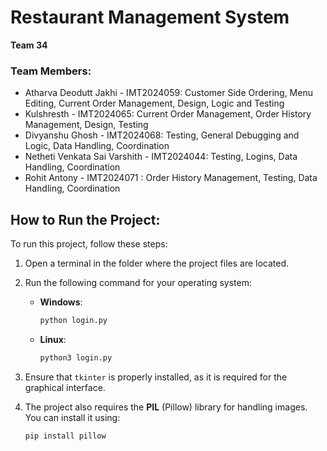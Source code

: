 # Restaurant Management System

**Team 34**

### Team Members:
- Atharva Deodutt Jakhi - IMT2024059: Customer Side Ordering, Menu Editing, Current Order Management, Design, Logic and Testing
- Kulshresth - IMT2024065: Current Order Management, Order History Management, Design, Testing
- Divyanshu Ghosh - IMT2024068: Testing, General Debugging and Logic, Data Handling, Coordination
- Netheti Venkata Sai Varshith - IMT2024044: Testing, Logins, Data Handling, Coordination
- Rohit Antony - IMT2024071 : Order History Management, Testing, Data Handling, Coordination

## How to Run the Project:

To run this project, follow these steps:

1. Open a terminal in the folder where the project files are located.
2. Run the following command for your operating system:

   - **Windows**: 
     ```bash
     python login.py
     ```

   - **Linux**: 
     ```bash
     python3 login.py
     ```

3. Ensure that `tkinter` is properly installed, as it is required for the graphical interface.
4. The project also requires the **PIL** (Pillow) library for handling images. You can install it using:

   ```bash
   pip install pillow
